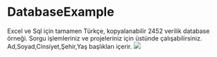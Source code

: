 # DatabaseExample
Excel ve Sql için tamamen Türkçe, kopyalanabilir 2452 verilik database örneği. Sorgu işlemleriniz ve projeleriniz için üstünde çalışabilirsiniz. Ad,Soyad,Cinsiyet,Şehir,Yaş başlıkları içerir.
![](Tablo_Resmi.jpng)

